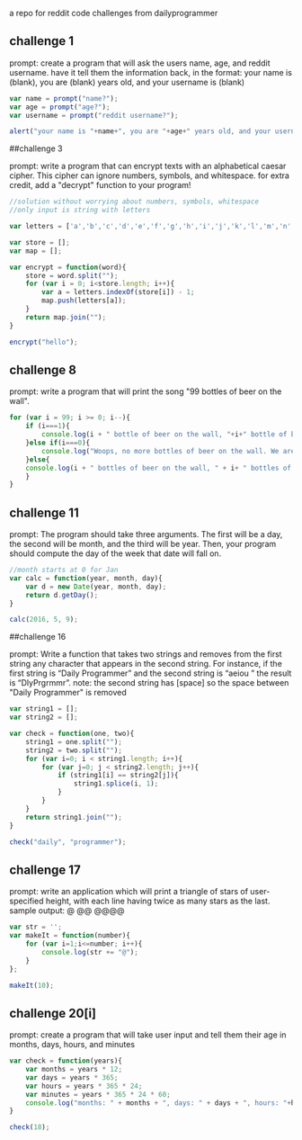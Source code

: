 a repo for reddit code challenges from dailyprogrammer

## challenge 1

prompt:
create a program that will ask the users name, age, and reddit username. have it tell them the information back, in the format:
your name is (blank), you are (blank) years old, and your username is (blank)

```js
var name = prompt("name?");
var age = prompt("age?");
var username = prompt("reddit username?");

alert("your name is "+name+", you are "+age+" years old, and your username is "+username);
```

##challenge 3

prompt:
write a program that can encrypt texts with an alphabetical caesar cipher. This cipher can ignore numbers, symbols, and whitespace.
for extra credit, add a "decrypt" function to your program!

```js
//solution without worrying about numbers, symbols, whitespace
//only input is string with letters

var letters = ['a','b','c','d','e','f','g','h','i','j','k','l','m','n','o','p','q','r','s','t','u','v','w','x','y','z'];

var store = [];
var map = [];

var encrypt = function(word){
	store = word.split("");
	for (var i = 0; i<store.length; i++){
		var a = letters.indexOf(store[i]) - 1;
		map.push(letters[a]);
	}
	return map.join("");
}

encrypt("hello");
```

## challenge 8

prompt: write a program that will print the song "99 bottles of beer on the wall".

```js
for (var i = 99; i >= 0; i--){
	if (i===1){
		console.log(i + " bottle of beer on the wall, "+i+" bottle of beer, you take one down, pass it around, "+(i-1)+" bottles of beer on the wall.")
	}else if(i===0){
		console.log("Woops, no more bottles of beer on the wall. We are all drunk now.")
	}else{
	console.log(i + " bottles of beer on the wall, " + i+ " bottles of beer, you take one down, pass it around, " + (i-1)+ " bottles of beer on the wall.")
	}
}
```

## challenge 11

prompt: The program should take three arguments. The first will be a day, the second will be month, and the third will be year. Then, your program should compute the day of the week that date will fall on.

```js
//month starts at 0 for Jan
var calc = function(year, month, day){
	var d = new Date(year, month, day);
	return d.getDay();
}

calc(2016, 5, 9);
```

##challenge 16

prompt: Write a function that takes two strings and removes from the first string any character that appears in the second string. For instance, if the first string is “Daily Programmer” and the second string is “aeiou ” the result is “DlyPrgrmmr”.
note: the second string has [space] so the space between "Daily Programmer" is removed

```js
var string1 = [];
var string2 = [];

var check = function(one, two){
	string1 = one.split("");
	string2 = two.split("");
	for (var i=0; i < string1.length; i++){
		for (var j=0; j < string2.length; j++){
			if (string1[i] == string2[j]){
				string1.splice(i, 1);
			}
		}
	}
	return string1.join("");
}

check("daily", "programmer");
```

## challenge 17

prompt: write an application which will print a triangle of stars of user-specified height, with each line having twice as many stars as the last. sample output:
@
@@
@@@@

```js
var str = '';
var makeIt = function(number){
	for (var i=1;i<=number; i++){
		console.log(str += "@");
	}
};

makeIt(10);
```
## challenge 20[i]
prompt: create a program that will take user input and tell them their age in months, days, hours, and minutes
```js
var check = function(years){
	var months = years * 12;
	var days = years * 365;
	var hours = years * 365 * 24;
	var minutes = years * 365 * 24 * 60;
	console.log("months: " + months + ", days: " + days + ", hours: "+hours+", and minutes: "+minutes);
}

check(18);
```
